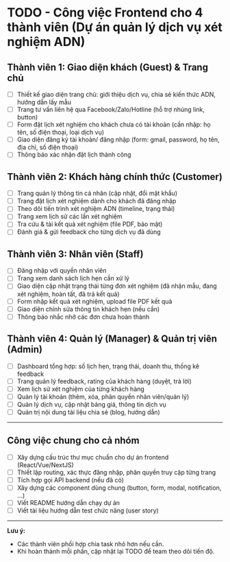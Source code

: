 # TODO - Công việc Frontend cho 4 thành viên (Dự án quản lý dịch vụ xét nghiệm ADN)

## Thành viên 1: Giao diện khách (Guest) & Trang chủ
- [ ] Thiết kế giao diện trang chủ: giới thiệu dịch vụ, chia sẻ kiến thức ADN, hướng dẫn lấy mẫu
- [ ] Trang tư vấn liên hệ qua Facebook/Zalo/Hotline (hỗ trợ nhúng link, button)
- [ ] Form đặt lịch xét nghiệm cho khách chưa có tài khoản (cần nhập: họ tên, số điện thoại, loại dịch vụ)
- [ ] Giao diện đăng ký tài khoản/ đăng nhập (form: gmail, password, họ tên, địa chỉ, số điện thoại)
- [ ] Thông báo xác nhận đặt lịch thành công

## Thành viên 2: Khách hàng chính thức (Customer)
- [ ] Trang quản lý thông tin cá nhân (cập nhật, đổi mật khẩu)
- [ ] Trang đặt lịch xét nghiệm dành cho khách đã đăng nhập
- [ ] Theo dõi tiến trình xét nghiệm ADN (timeline, trạng thái)
- [ ] Trang xem lịch sử các lần xét nghiệm
- [ ] Tra cứu & tải kết quả xét nghiệm (file PDF, bảo mật)
- [ ] Đánh giá & gửi feedback cho từng dịch vụ đã dùng

## Thành viên 3: Nhân viên (Staff)
- [ ] Đăng nhập với quyền nhân viên
- [ ] Trang xem danh sách lịch hẹn cần xử lý
- [ ] Giao diện cập nhật trạng thái từng đơn xét nghiệm (đã nhận mẫu, đang xét nghiệm, hoàn tất, đã trả kết quả)
- [ ] Form nhập kết quả xét nghiệm, upload file PDF kết quả
- [ ] Giao diện chỉnh sửa thông tin khách hẹn (nếu cần)
- [ ] Thông báo nhắc nhở các đơn chưa hoàn thành

## Thành viên 4: Quản lý (Manager) & Quản trị viên (Admin)
- [ ] Dashboard tổng hợp: số lịch hẹn, trạng thái, doanh thu, thống kê feedback
- [ ] Trang quản lý feedback, rating của khách hàng (duyệt, trả lời)
- [ ] Xem lịch sử xét nghiệm của từng khách hàng
- [ ] Quản lý tài khoản (thêm, xóa, phân quyền nhân viên/quản lý)
- [ ] Quản lý dịch vụ, cập nhật bảng giá, thông tin dịch vụ
- [ ] Quản trị nội dung tài liệu chia sẻ (blog, hướng dẫn)

---

## Công việc chung cho cả nhóm
- [ ] Xây dựng cấu trúc thư mục chuẩn cho dự án frontend (React/Vue/NextJS)
- [ ] Thiết lập routing, xác thực đăng nhập, phân quyền truy cập từng trang
- [ ] Tích hợp gọi API backend (nếu đã có)
- [ ] Xây dựng các component dùng chung (button, form, modal, notification, ...)
- [ ] Viết README hướng dẫn chạy dự án
- [ ] Viết tài liệu hướng dẫn test chức năng (user story)

---

**Lưu ý:**  
- Các thành viên phối hợp chia task nhỏ hơn nếu cần.
- Khi hoàn thành mỗi phần, cập nhật lại TODO để team theo dõi tiến độ.
